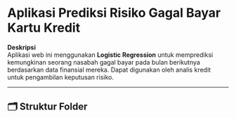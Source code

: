 # Aplikasi Prediksi Risiko Gagal Bayar Kartu Kredit

**Deskripsi**  
Aplikasi web ini menggunakan **Logistic Regression** untuk memprediksi kemungkinan seorang nasabah gagal bayar pada bulan berikutnya berdasarkan data finansial mereka. Dapat digunakan oleh analis kredit untuk pengambilan keputusan risiko.

---

## 🗂 Struktur Folder


